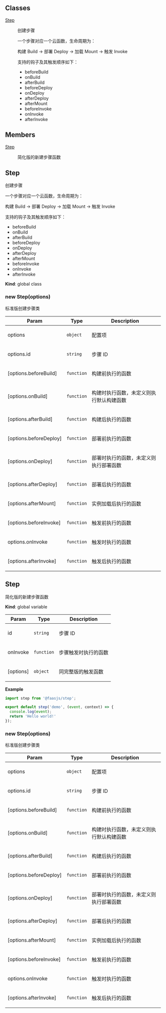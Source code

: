 ## Classes

<dl>
<dt><a href="#Step">Step</a></dt>
<dd><p><p>创建步骤</p></p>
<p><p>一个步骤对应一个云函数，生命周期为：</p></p>
<p><p>构建 Build -&gt; 部署 Deploy -&gt; 加载 Mount -&gt; 触发 Invoke</p></p>
<p><p>支持的钩子及其触发顺序如下：</p></p>
<ul>
<li>beforeBuild</li>
<li>onBuild</li>
<li>afterBuild</li>
<li>beforeDeploy</li>
<li>onDeploy</li>
<li>afterDeploy</li>
<li>afterMount</li>
<li>beforeInvoke</li>
<li>onInvoke</li>
<li>afterInvoke</li>
</ul></dd>
</dl>

## Members

<dl>
<dt><a href="#Step">Step</a></dt>
<dd><p>简化版的新建步骤函数</p></dd>
</dl>

<a name="Step"></a>

## Step
<p>创建步骤</p>
<p>一个步骤对应一个云函数，生命周期为：</p>
<p>构建 Build -&gt; 部署 Deploy -&gt; 加载 Mount -&gt; 触发 Invoke</p>
<p>支持的钩子及其触发顺序如下：</p>
<ul>
<li>beforeBuild</li>
<li>onBuild</li>
<li>afterBuild</li>
<li>beforeDeploy</li>
<li>onDeploy</li>
<li>afterDeploy</li>
<li>afterMount</li>
<li>beforeInvoke</li>
<li>onInvoke</li>
<li>afterInvoke</li>
</ul>

**Kind**: global class  
<a name="new_Step_new"></a>

### new Step(options)
<p>标准版创建步骤类</p>


| Param | Type | Description |
| --- | --- | --- |
| options | <code>object</code> | <p>配置项</p> |
| options.id | <code>string</code> | <p>步骤 ID</p> |
| [options.beforeBuild] | <code>function</code> | <p>构建前执行的函数</p> |
| [options.onBuild] | <code>function</code> | <p>构建时执行函数，未定义则执行默认构建函数</p> |
| [options.afterBuild] | <code>function</code> | <p>构建后执行的函数</p> |
| [options.beforeDeploy] | <code>function</code> | <p>部署前执行的函数</p> |
| [options.onDeploy] | <code>function</code> | <p>部署时执行的函数，未定义则执行部署函数</p> |
| [options.afterDeploy] | <code>function</code> | <p>部署后执行的函数</p> |
| [options.afterMount] | <code>function</code> | <p>实例加载后执行的函数</p> |
| [options.beforeInvoke] | <code>function</code> | <p>触发前执行的函数</p> |
| options.onInvoke | <code>function</code> | <p>触发时执行的函数</p> |
| [options.afterInvoke] | <code>function</code> | <p>触发后执行的函数</p> |

<a name="Step"></a>

## Step
<p>简化版的新建步骤函数</p>

**Kind**: global variable  

| Param | Type | Description |
| --- | --- | --- |
| id | <code>string</code> | <p>步骤 ID</p> |
| onInvoke | <code>function</code> | <p>步骤触发时执行的函数</p> |
| [options] | <code>object</code> | <p>同完整版的触发函数</p> |

**Example**  
```js
import step from '@faasjs/step';

export default step('demo', (event, context) => {
  console.log(event);
  return 'Hello world!'
});
```
<a name="new_Step_new"></a>

### new Step(options)
<p>标准版创建步骤类</p>


| Param | Type | Description |
| --- | --- | --- |
| options | <code>object</code> | <p>配置项</p> |
| options.id | <code>string</code> | <p>步骤 ID</p> |
| [options.beforeBuild] | <code>function</code> | <p>构建前执行的函数</p> |
| [options.onBuild] | <code>function</code> | <p>构建时执行函数，未定义则执行默认构建函数</p> |
| [options.afterBuild] | <code>function</code> | <p>构建后执行的函数</p> |
| [options.beforeDeploy] | <code>function</code> | <p>部署前执行的函数</p> |
| [options.onDeploy] | <code>function</code> | <p>部署时执行的函数，未定义则执行部署函数</p> |
| [options.afterDeploy] | <code>function</code> | <p>部署后执行的函数</p> |
| [options.afterMount] | <code>function</code> | <p>实例加载后执行的函数</p> |
| [options.beforeInvoke] | <code>function</code> | <p>触发前执行的函数</p> |
| options.onInvoke | <code>function</code> | <p>触发时执行的函数</p> |
| [options.afterInvoke] | <code>function</code> | <p>触发后执行的函数</p> |

